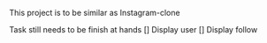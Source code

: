 This project is to be similar as Instagram-clone

Task still needs to be finish at hands
[] Display user
[] Display follow
